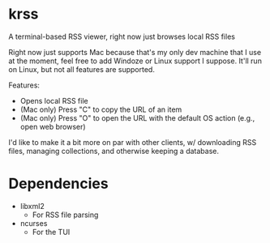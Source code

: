 # krss
A terminal-based RSS viewer, right now just browses local RSS files

Right now just supports Mac because that's my only dev machine that
I use at the moment, feel free to add Windoze or Linux support I 
suppose. It'll run on Linux, but not all features are supported.

Features:

- Opens local RSS file
- (Mac only) Press "C" to copy the URL of an item
- (Mac only) Press "O" to open the URL with the default OS action (e.g., open 
  web browser)

I'd like to make it a bit more on par with other clients,
w/ downloading RSS files, managing collections, and otherwise
keeping a database.

# Dependencies

- libxml2
	- For RSS file parsing
- ncurses
	- For the TUI
